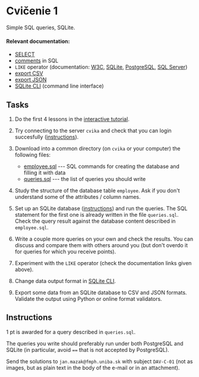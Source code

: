 # Cvičenie 1

Simple SQL queries, SQLite.

#### Relevant documentation:

* [SELECT](https://www.postgresql.org/docs/current/tutorial-select.html)
* [comments](https://www.w3schools.com/sql/sql_comments.asp) in SQL
* `LIKE` operator (documentation: [W3C](https://www.w3schools.com/sql/sql_like.asp), [SQLite](https://www.sqlitetutorial.net/sqlite-like/), [PostgreSQL](https://www.postgresqltutorial.com/postgresql-tutorial/postgresql-like/), [SQL Server](https://www.sqlservertutorial.net/sql-server-basics/sql-server-like/))
* [export CSV](https://www.sqlitetutorial.net/sqlite-export-csv/)
* [export JSON](https://database.guide/format-sqlite-results-as-json/)
* [SQLite CLI](https://www.sqlite.org/cli.html) (command line interface)


## Tasks

1. Do the first 4 lessons in the [interactive tutorial](https://sqlbolt.com/lesson/select_queries_introduction).

2. Try connecting to the server `cvika` and check that you can login succesfully ([instructions](../../technical_info/technical.md)).

3. Download into a common directory (on `cvika` or your computer) the following files:
	- [employee.sql](employee.sql) --- SQL commands for creating the database and filling it with data
	- [queries.sql](queries.sql) --- the list of queries you should write

4. Study the structure of the database table `employee`. Ask if you don't understand some of the attributes / column names.

5. Set up an SQLite database ([instructions](../../technical_info/sql.md)) and run the queries. The SQL statement for the first one is already written in the file `queries.sql`. Check the query result against the database content described in `employee.sql`.

6. Write a couple more queries on your own and check the results.
You can discuss and compare them with others around you (but don't overdo it for queries for which you receive points).

7. Experiment with the `LIKE` operator (check the documentation links given above).

8. Change data output format in [SQLite CLI](https://www.sqlite.org/cli.html#changing_output_formats).

9. Export some data from an SQLite database to CSV and JSON formats. Validate the output using Python or online format validators.


## Instructions

1 pt is awarded for a query described in `queries.sql`.

The queries you write should preferably run under both PostgreSQL and SQLite (in particular, avoid `==` that is not accepted by PostgreSQL).

Send the solutions to `jan.mazak@fmph.uniba.sk` with subject `DAV-C-01`
(not as images, but as plain text in the body of the e-mail or in an attachment).

